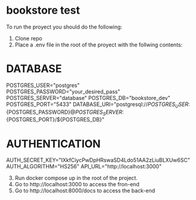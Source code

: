 # bookstore test

To run the proyect you should do the following:

1. Clone repo
2. Place a .env file in the root of the proyect with the follwing contents:

# DATABASE
POSTGRES_USER="postgres"
POSTGRES_PASSWORD="your_desired_pass"
POSTGRES_SERVER="database"
POSTGRES_DB="bookstore_dev"
POSTGRES_PORT="5433"
DATABASE_URI="postgresql://${POSTGRES_USER}:${POSTGRES_PASSWORD}@${POSTGRES_SERVER}:${POSTGRES_PORT}/${POSTGRES_DB}"

# AUTHENTICATION
AUTH_SECRET_KEY="IXkfCiycPwDpHRswaSD4Ldo51AA2zLiuBLXUw6SC"
AUTH_ALGORITHM="HS256"
API_URL="http://localhost:3000"

3. Run docker compose up in the root of the project.
4. Go to http://localhost:3000 to access the fron-end
5. Go to http://localhost:8000/docs to access the back-end